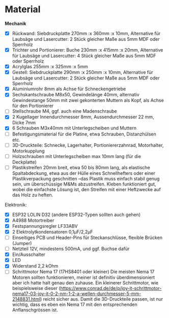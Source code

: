 # Material

**Mechanik**

- [x] Rückwand: Siebdruckplatte 270mm :x 360mm :x 10mm, Alternative für Laubsäge und Lasercutter: 2 Stück gleicher Maße aus  5mm MDF oder Sperrholz
- [x] Trichter und Portionierer: Buche 230mm :x 415mm :x 20mm, Alternative für Laubsäge und Lasercutter: 4 Stück gleicher Maße aus  5mm MDF oder Sperrholz
- [x] Acrylglas 255mm :x 325mm :x 5mm
- [x] Gestell: Siebdruckplatte 290mm :x 250mm :x 10mm, Alternative für Laubsäge und Lasercutter: 2 Stück gleicher Maße aus  5mm MDF oder Sperrholz
- [x] Aluminiumrohr 8mm als Achse für Schneckengetriebe
- [x] Sechskantschraube M8x50, Gewindelänge 40mm, alternativ Gewindestange 50mm mit zwei gekonterten Muttern als Kopf, als Achse für den Portionierer 
- [ ] Stellschraube M4, ggf. auch eine Madenschraube
- [x] 2 Kugellager Innendurchmesser 8mm, Aussendurchmesser 22 mm, Dicke 7mm
- [x] 6 Schrauben M3x40mm mit Unterlegscheiben und Muttern
- [ ] Befestigungsmaterial für die Platine, etwa Schrauben, Distanzhülsen etc.
- [ ] 3D-Druckteile: Schnecke, Lagerhalter, Portioniererzahnrad, Motorhalter, Motorkupplung
- [ ] Holzschrauben mit Unterlegscheiben max 10mm lang (für die Deckplatte)
- [ ] Plastikstreifen 20mm breit, etwa 50 bis 80mm lang, als elastische Spaltabdeckung, etwa aus der Hülle eines Schnellhefters oder einer Plastikverpackung geschnitten –das Plastik muss einfach stabil genug sein, um überschüssige M&Ms abzustreifen. Kleben funktioniert gut, wobei die einfachste Lösung ist, den Streifen mit einer Heftzwecke auf das Holz zu heften.

Elektronik:

- [x] ESP32 LOLIN D32 (andere ESP32-Typen sollten auch gehen) 
- [x] A4988 Motortreiber
- [x] Festspannungsregler LF33ABV
- [x] 2 Elektrolytkondensatoren 0,1µF/2,2µF
- [ ] Einseitiges PCB und Header-Pins für Steckanschlüsse, flexible Brücken (Jumper)
- [ ] Netzteil 12V, mindestens 500mA, und ggf. Buchse dafür
- [x] Ein/Ausschalter
- [x] LED
- [x] Widerstand 2,2 kOhm
- [ ] Schrittmotor Nema 17 (17HS8401 oder kleiner) Die meisten Nema 17 Motoren sollten funktionieren, meiner ist definitiv überdimensioniert aber ich hatte halt genau den zuhause. Ein kleinerer Schrittmotor, wie beispielsweise dieser (https://www.conrad.de/de/p/joy-it-schrittmotor-nema17-03-joy-it-0-2-nm-1-2-a-wellen-durchmesser-5-mm-2148831.html) reicht sicher aus. Damit die 3D-Druckteile passen, ist nur wichtig,  dass es eben ein Nema 17 mit den entsprechenden Anflanschgrössen ist.
